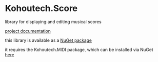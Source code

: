 # Kohoutech.Score

library for displaying and editing musical scores

<a href="https://kohoutech.github.io/Kohoutech.Score/">project documentation</a><br/>

this library is available as a <a href="https://www.nuget.org/packages/Kohoutech.Score/">NuGet package</a><br/>

it requires the Kohoutech.MIDI package, which can be installed via NuGet <a href="https://www.nuget.org/packages/Kohoutech.MIDI/">here</a>
